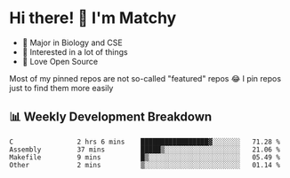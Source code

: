 # Hi there! 👋 I'm Matchy

- 🧬 Major in Biology and CSE
- 🎈 Interested in a lot of things
- 💜 Love Open Source

Most of my pinned repos are not so-called "featured" repos 😂 I pin repos just to find them more easily

## 📊 Weekly Development Breakdown

<!--START_SECTION:waka-->

```text
C                2 hrs 6 mins    █████████████████▓░░░░░░░   71.28 %
Assembly         37 mins         █████▒░░░░░░░░░░░░░░░░░░░   21.06 %
Makefile         9 mins          █▒░░░░░░░░░░░░░░░░░░░░░░░   05.49 %
Other            2 mins          ▒░░░░░░░░░░░░░░░░░░░░░░░░   01.14 %
```

<!--END_SECTION:waka-->

